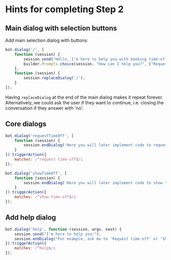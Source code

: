 # Hints for completing Step 2

## Main dialog with selection buttons

Add main selection dialog with buttons:

```javascript
bot.dialog('/', [
    function (session) {
        session.send("Hello, I'm here to help you with booking time-off requests!");
        builder.Prompts.choice(session, "How can I help you?", ["Request time-off", "Show time-off"], { listStyle: builder.ListStyle.button });
    },
    function (session) {
        session.replaceDialog('/');
    }
]);
```

Having `replaceDialog` at the end of the main dialog makes it repeat forever. Alternatively, we could ask the user if they want to continue, i.e. closing the conversation if they answer with 'no'.

## Core dialogs

```javascript
bot.dialog('requestTimeOff', [
    function (session) {
        session.endDialog('Here you will later implement code to request time-off');
    }
]).triggerAction({
    matches: /^request time-off$/i
});

bot.dialog('showTimeOff', [
    function (session) {
        session.endDialog('Here you will later implement code to show time-off');
    }
]).triggerAction({
    matches: /^show time-off$/i
});
```

## Add help dialog

```javascript
bot.dialog('help', function (session, args, next) {
    session.send("I'm here to help you:");
    session.endDialog("For example, ask me to 'Request time-off' or 'Show time-off'");
}).triggerAction({
    matches: /^help$/i
});
```
